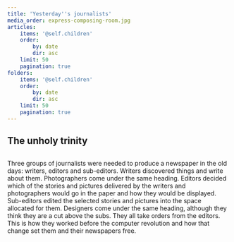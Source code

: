 ```yaml
---
title: 'Yesterday''s journalists'
media_order: express-composing-room.jpg
articles:
    items: '@self.children'
    order:
        by: date
        dir: asc
    limit: 50
    pagination: true
folders:
    items: '@self.children'
    order:
        by: date
        dir: asc
    limit: 50
    pagination: true
---
```


## The unholy trinity
## 
Three groups of journalists were needed to produce a newspaper in the old days: writers, editors and sub-editors.
Writers discovered things and write about them. Photographers come under the same heading.
Editors decided which of the stories and pictures delivered by the writers and photographers would go in the paper and how they would be displayed.
Sub-editors edited the selected stories and pictures into the space allocated for them. Designers come under the same heading, although they think they are a cut above the subs. They all take orders from the editors.
This is how they worked before the computer revolution and how that change set them and their newspapers free.